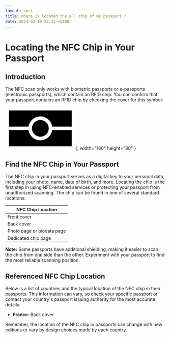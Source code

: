```yaml
---
layout: post
title: Where is located the NFC chip of my passport ?
date: 2024-02-19 22:43 +0100
---
```



# Locating the NFC Chip in Your Passport

## Introduction

The NFC scan only works with biometric passports or e-passports (electronic passports), which contain an RFID chip.
You can confirm that your passport contains an RFID chip by checking the cover for this symbol:

![Desktop View](/assets/img/passport_logo.svg.webp){: width="180" height="80" }

## Find the NFC Chip in Your Passport

The NFC chip in your passport serves as a digital key to your personal data, including your photo, name, date of birth, and more. Locating the chip is the first step in using NFC-enabled services or protecting your passport from unauthorized scanning. The chip can be found in one of several standard locations:

| NFC Chip Location                 |
|-----------------------------------|
| Front cover                       |
| Back cover                        |
| Photo page or biodata page        |
| Dedicated chip page               |

**Note:** Some passports have additional shielding, making it easier to scan the chip from one side than the other. Experiment with your passport to find the most reliable scanning position.

## Referenced NFC Chip Location

Below is a list of countries and the typical location of the NFC chip in their passports. This information can vary, so check your specific passport or contact your country's passport issuing authority for the most accurate details.


- **France**: Back cover

Remember, the location of the NFC chip in passports can change with new editions or vary by design choices made by each country. 


